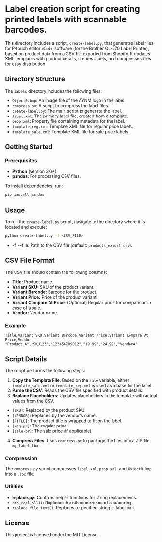 # Label creation script for creating printed labels with scannable barcodes.

This directory includes a script, `create-label.py`, that generates label files for P-touch editor v5.4+ software (for the Brother QL-570 Label Printer), based on product data from a CSV file exported from Shopify. It updates XML templates with product details, creates labels, and compresses files for easy distribution.

## Directory Structure

The `labels` directory includes the following files:

- `Object0.bmp`: An image file of the AYNM logo in the label.
- `compress.py`: A script to compress the label files.
- `create-label.py`: The main script to generate the label.
- `label.xml`: The primary label file, created from a template.
- `prop.xml`: Property file containing metadata for the label.
- `template_reg.xml`: Template XML file for regular price labels.
- `template_sale.xml`: Template XML file for sale price labels.

## Getting Started

### Prerequisites

- **Python** (version 3.6+)
- **pandas**: For processing CSV files.
  
To install dependencies, run:
```bash
pip install pandas
```

## Usage
To run the `create-label.py` script, navigate to the directory where it is located and execute:

```bash
python create-label.py -f <CSV_FILE>
```
- -f, --file: Path to the CSV file (default: `products_export.csv`).

## CSV File Format
The CSV file should contain the following columns:

- **Title:** Product name.
- **Variant SKU:** SKU of the product variant.
- **Variant Barcode:** Barcode for the product.
- **Variant Price:** Price of the product variant.
- **Variant Compare At Price:** (Optional) Regular price for comparison in case of a sale.
- **Vendor:** Vendor name.

### Example
```csv
Title,Variant SKU,Variant Barcode,Variant Price,Variant Compare At Price,Vendor
"Product A","SKU123","123456789012","19.99","24.99","VendorA"
```

## Script Details
The script performs the following steps:

1. **Copy the Template File**: Based on the `sale` variable, either `template_sale.xml` or `template_reg.xml` is used as a base for the label.
2. **Parse the CSV**: Reads the CSV file specified with product details.
3. **Replace Placeholders**: Updates placeholders in the template with actual values from the CSV.
- `[SKU]`: Replaced by the product SKU.
- `[VENDOR]`: Replaced by the vendor's name.
- `[TITLE]`: The product title is wrapped to fit on the label.
- `[reg-pr]`: The regular price.
- `[sale-pr]`: The sale price (if applicable).
4. **Compress Files**: Uses `compress.py` to package the files into a ZIP file, `my_label.lbx`.
   
### Compression
The `compress.py` script compresses `label.xml`, `prop.xml`, and `Object0.bmp` into a `.lbx` file.

### Utilities
- **replace.py**: Contains helper functions for string replacements.
 - `nth_repl_all()`: Replaces the nth occurrence of a substring.
- `replace_file_text()`: Replaces a specified string in label.xml.

## License
This project is licensed under the MIT License.
